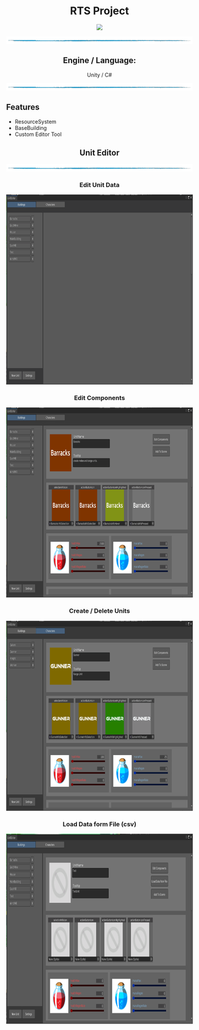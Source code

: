 <h1 align="center">RTS Project</h1>
<!--<h2 align="center">--</h2>  -->

<p align="center"><img src=/Readme/RTS1.gif height=512></p>
<!-- <img src=/Readme/UnitEditor2.gif height=512> -->

<p align="center"><img src=/Readme/line.png></p>
<h2 align="center">Engine / Language:</h2> 
<p align="center">Unity / C# </p>

<p align="center"><img src=/Readme/line.png></p>
<h2>Features</h2>

- ResourceSystem
- BaseBuilding
- Custom Editor Tool

<h2 align="center">Unit Editor</h2>
<p align="center"><img src=/Readme/line.png></p>

<h3 align="center">Edit Unit Data</h3>
<p align="center"><img src=/Readme/UnitEditor2a.gif height=512></p>

<h3 align="center">Edit Components</h3>
<p align="center"><img src=/Readme/UnitEditor2b.gif height=512></p>

<h3 align="center">Create / Delete Units</h3>
<p align="center"><img src=/Readme/UnitEditor2c.gif height=512></p>

<h3 align="center">Load Data form File (csv)</h3>
<p align="center"><img src=/Readme/UnitEditor2d.gif height=512></p>
